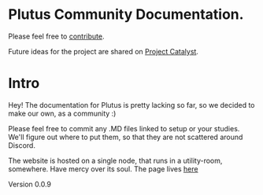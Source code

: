 # Plutus Community Documentation.
Please feel free to [contribute](http://github.com/nstankov-bg/docs.plutus-community.com).

Future ideas for the project are shared on [Project Catalyst](https://cardano.ideascale.com/a/dtd/Incentive-system-for-documentation/352181-48088).

# Intro

Hey! The documentation for Plutus is pretty lacking so far, so we decided to make our own, as a community :)

Please feel free to commit any .MD files linked to setup or your studies. We'll figure out where to put them, so that they are not scattered around Discord.

The website is hosted on a single node, that runs in a utility-room, somewhere. Have mercy over its soul.
The page lives [here](http://docs.plutus-community.com)

Version 0.0.9
